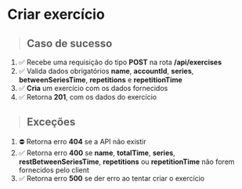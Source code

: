 # Criar exercício

> ## Caso de sucesso

1. ✅ Recebe uma requisição do tipo **POST** na rota **/api/exercises**
2. ✅ Valida dados obrigatórios **name**, **accountId**, **series**, **betweenSeriesTime**, **repetitions** e **repetitionTime**
3. ✅ **Cria** um exercício com os dados fornecidos
4. ✅ Retorna **201**, com os dados do exercício


> ## Exceções

1. ⛔ Retorna erro **404** se a API não existir
2. ✅ Retorna erro **400** se **name**, **totalTime**, **series**, **restBetweenSeriesTime**, **repetitions** ou **repetitionTime** não forem fornecidos pelo client
3. ✅ Retorna erro **500** se der erro ao tentar criar o exercício